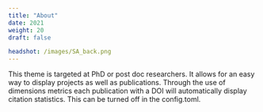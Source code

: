 ```yaml
---
title: "About"
date: 2021
weight: 20
draft: false

headshot: /images/SA_back.png
---
```


This theme is targeted at PhD or post doc researchers. It allows for
an easy way to display projects as well as publications. Through
the use of dimensions metrics each publication with a DOI will
automatically display citation statistics. This can be turned off in
the config.toml.
